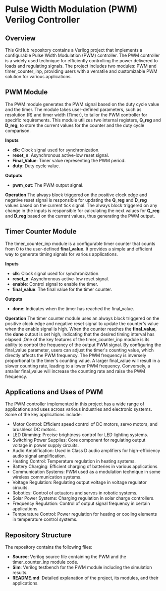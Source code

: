 # Pulse Width Modulation (PWM) Verilog Controller

## Overview
This GitHub repository contains a Verilog project that implements a configurable Pulse Width Modulation (PWM) controller. The PWM controller is a widely used technique for efficiently controlling the power delivered to loads and regulating signals. The project includes two modules: PWM and timer_counter_inp, providing users with a versatile and customizable PWM solution for various applications.

## PWM Module
The PWM module generates the PWM signal based on the duty cycle value and the timer. The module takes user-defined parameters, such as resolution (R) and timer width (Timer), to tailor the PWM controller for specific requirements. This module utilizes two internal registers, **Q_reg** and **D_reg**, to store the current values for the counter and the duty cycle comparison.

**Inputs**
- **clk**: Clock signal used for synchronization.
- **reset_n**: Asynchronous active-low reset signal.
- **Final_Value**: Timer value representing the PWM period.
- **duty**: Duty cycle value.

**Outputs**
- **pwm_out**: The PWM output signal.

**Operation**
The always block triggered on the positive clock edge and negative reset signal is responsible for updating the **Q_reg** and **D_reg** values based on the current tick signal.
The always block triggered on any change in the inputs is responsible for calculating the next values for **Q_reg** and **D_reg** based on the current values, thus generating the PWM output.

## Timer Counter Module
The timer_counter_inp module is a configurable timer counter that counts from 0 to the user-defined **final_value**. It provides a simple and efficient way to generate timing signals for various applications.


**Inputs**
- **clk**: Clock signal used for synchronization.
- **reset_n**: Asynchronous active-low reset signal.
- **enable**: Control signal to enable the timer.
- **final_value**: The final value for the timer counter.

**Outputs**
- **done**: Indicates when the timer has reached the final_value.

**Operation**
The timer counter module uses an always block triggered on the positive clock edge and negative reset signal to update the counter's value when the enable signal is high. When the counter reaches the **final_value**, the **done** output is set high, indicating that the desired timing interval has elapsed ,One of the key features of the timer_counter_inp module is its ability to control the frequency of the output PWM signal.
By configuring the final_value parameter, users can adjust the timer's counting value, which directly affects the PWM frequency.
The PWM frequency is inversely proportional to the timer's counting value. A larger final_value will result in a slower counting rate, leading to a lower PWM frequency. Conversely, a smaller final_value will increase the counting rate and raise the PWM frequency.


## Applications and Uses of PWM
The PWM controller implemented in this project has a wide range of applications and uses across various industries and electronic systems. Some of the key applications include:

- Motor Control: Efficient speed control of DC motors, servo motors, and brushless DC motors.
- LED Dimming: Precise brightness control for LED lighting systems.
- Switching Power Supplies: Core component for regulating output voltage in power supply circuits.
- Audio Amplification: Used in Class D audio amplifiers for high-efficiency audio signal amplification.
- Heating Control: Temperature regulation in heating systems.
- Battery Charging: Efficient charging of batteries in various applications.
- Communication Systems: PWM used as a modulation technique in some wireless communication systems.
- Voltage Regulation: Regulating output voltage in voltage regulator circuits.
- Robotics: Control of actuators and servos in robotic systems.
- Solar Power Systems: Charging regulation in solar charge controllers.
- Frequency Regulation: Control of output signal frequency in certain applications.
- Temperature Control: Power regulation for heating or cooling elements in temperature control systems.

## Repository Structure
The repository contains the following files:

- **Source**: Verilog source file containing the PWM and the timer_counter_inp module code.
- **Sim**: Verilog testbench for the PWM module including the simulation results.
- **README.md**: Detailed explanation of the project, its modules, and their applications.
